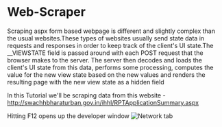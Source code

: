 # Web-Scraper

Scraping aspx form based webpage is different and slightly complex than the usual websites.These types of websites usually send state data in requests and responses in order to keep track of the client's UI state.The __VIEWSTATE field is passed around with each POST request that the browser makes to the server. The server then decodes and loads the client's UI state from this data, performs some processing, computes the value for the new view state based on the new values and renders the resulting page with the new view state as a hidden field

In this Tutorial we'll be scraping data from this website - http://swachhbharaturban.gov.in/ihhl/RPTApplicationSummary.aspx

Hitting F12 opens up the developer window
![Network tab](https://drive.google.com/open?id=1uBB8aeEoKgQqsFeRoKgU0TzefcVXN-NC)

